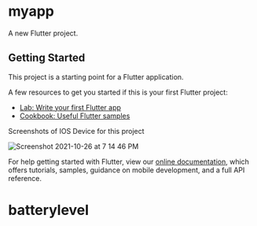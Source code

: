 # myapp

A new Flutter project.

## Getting Started

This project is a starting point for a Flutter application.

A few resources to get you started if this is your first Flutter project:

- [Lab: Write your first Flutter app](https://flutter.dev/docs/get-started/codelab)
- [Cookbook: Useful Flutter samples](https://flutter.dev/docs/cookbook)


Screenshots of IOS Device for this project


![Screenshot 2021-10-26 at 7 14 46 PM](https://user-images.githubusercontent.com/42440349/138891842-f38fef1d-bc12-4cb9-ba67-ded13d05cb8a.png)


For help getting started with Flutter, view our
[online documentation](https://flutter.dev/docs), which offers tutorials,
samples, guidance on mobile development, and a full API reference.
# batterylevel
